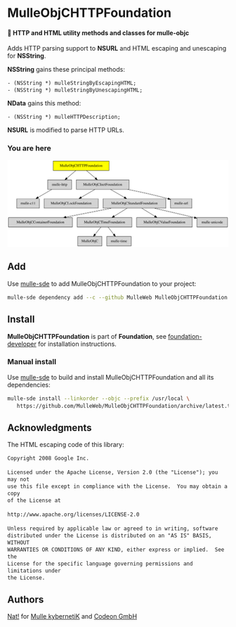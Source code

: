 # MulleObjCHTTPFoundation

#### 🎫 HTTP and HTML utility methods and classes for mulle-objc

Adds HTTP parsing support to **NSURL** and HTML escaping and unescaping for
**NSString**.

**NSString** gains these principal methods:

``` objc
- (NSString *) mulleStringByEscapingHTML;
- (NSString *) mulleStringByUnescapingHTML;
```

**NData** gains this method:

``` objc
- (NSString *) mulleHTTPDescription;
```

**NSURL** is modified to parse HTTP URLs.



### You are here

![Overview](overview.dot.svg)




## Add

Use [mulle-sde](//github.com/mulle-sde) to add MulleObjCHTTPFoundation to your project:

``` sh
mulle-sde dependency add --c --github MulleWeb MulleObjCHTTPFoundation
```

## Install

**MulleObjCHTTPFoundation** is part of **Foundation**, see
[foundation-developer](//github.com/MulleFoundation/foundation-developer) for
installation instructions.


### Manual install

Use [mulle-sde](//github.com/mulle-sde) to build and install MulleObjCHTTPFoundation
and all its dependencies:

``` sh
mulle-sde install --linkorder --objc --prefix /usr/local \
   https://github.com/MulleWeb/MulleObjCHTTPFoundation/archive/latest.tar.gz
```


## Acknowledgments


The HTML escaping code of this library:

```
Copyright 2008 Google Inc.

Licensed under the Apache License, Version 2.0 (the "License"); you may not
use this file except in compliance with the License.  You may obtain a copy
of the License at

http://www.apache.org/licenses/LICENSE-2.0

Unless required by applicable law or agreed to in writing, software
distributed under the License is distributed on an "AS IS" BASIS, WITHOUT
WARRANTIES OR CONDITIONS OF ANY KIND, either express or implied.  See the
License for the specific language governing permissions and limitations under
the License.
```

## Authors

[Nat!](//www.mulle-kybernetik.com/weblog) for
[Mulle kybernetiK](//www.mulle-kybernetik.com) and
[Codeon GmbH](//www.codeon.de)
